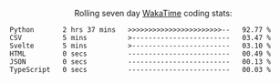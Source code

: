 <!--<p align="center">
  <img width="auto" src ="https://github-readme-stats.vercel.app/api/top-langs/?username=syrkis&layout=compact&hide_border=true&theme=darcula&bg_color=00000000&langs_count=6&hide=jupyter%20notebook,JavaScript,HTML" width = 400>
      <img src ="https://github-readme-streak-stats.herokuapp.com?user=syrkis&theme=darcula&hide_border=true&background=FFFFFF00" width = 400>

</p>-->
<p align="center">Rolling seven day <a href='https://wakatime.com/'> WakaTime</a> coding stats:</p>
<!--START_SECTION:waka-->

```text
Python       2 hrs 37 mins   >>>>>>>>>>>>>>>>>>>>>>>--   92.77 %
CSV          5 mins          >------------------------   03.47 %
Svelte       5 mins          >------------------------   03.10 %
HTML         0 secs          -------------------------   00.49 %
JSON         0 secs          -------------------------   00.13 %
TypeScript   0 secs          -------------------------   00.03 %
```

<!--END_SECTION:waka-->

